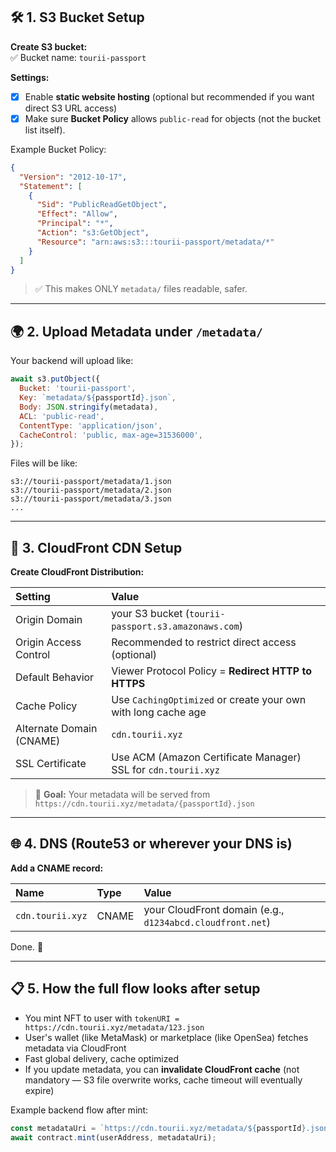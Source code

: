 ## 🛠 1. S3 Bucket Setup

**Create S3 bucket:**  
✅ Bucket name: `tourii-passport`

**Settings:**

- [x] Enable **static website hosting** (optional but recommended if you want direct S3 URL access)
- [x] Make sure **Bucket Policy** allows `public-read` for objects (not the bucket list itself).

Example Bucket Policy:

```json
{
  "Version": "2012-10-17",
  "Statement": [
    {
      "Sid": "PublicReadGetObject",
      "Effect": "Allow",
      "Principal": "*",
      "Action": "s3:GetObject",
      "Resource": "arn:aws:s3:::tourii-passport/metadata/*"
    }
  ]
}
```

> ✅ This makes ONLY `metadata/` files readable, safer.

---

## 🌍 2. Upload Metadata under `/metadata/`

Your backend will upload like:

```javascript
await s3.putObject({
  Bucket: 'tourii-passport',
  Key: `metadata/${passportId}.json`,
  Body: JSON.stringify(metadata),
  ACL: 'public-read',
  ContentType: 'application/json',
  CacheControl: 'public, max-age=31536000',
});
```

Files will be like:

```
s3://tourii-passport/metadata/1.json
s3://tourii-passport/metadata/2.json
s3://tourii-passport/metadata/3.json
...
```

---

## 🚀 3. CloudFront CDN Setup

**Create CloudFront Distribution:**

| Setting                  | Value                                                         |
| :----------------------- | :------------------------------------------------------------ |
| Origin Domain            | your S3 bucket (`tourii-passport.s3.amazonaws.com`)           |
| Origin Access Control    | Recommended to restrict direct access (optional)              |
| Default Behavior         | Viewer Protocol Policy = **Redirect HTTP to HTTPS**           |
| Cache Policy             | Use `CachingOptimized` or create your own with long cache age |
| Alternate Domain (CNAME) | `cdn.tourii.xyz`                                              |
| SSL Certificate          | Use ACM (Amazon Certificate Manager) SSL for `cdn.tourii.xyz` |

> 🎯 **Goal:** Your metadata will be served from `https://cdn.tourii.xyz/metadata/{passportId}.json`

---

## 🌐 4. DNS (Route53 or wherever your DNS is)

**Add a CNAME record:**

| Name             | Type  | Value                                                     |
| :--------------- | :---- | :-------------------------------------------------------- |
| `cdn.tourii.xyz` | CNAME | your CloudFront domain (e.g., `d1234abcd.cloudfront.net`) |

Done. 🎯

---

## 📋 5. How the full flow looks after setup

- You mint NFT to user with `tokenURI = https://cdn.tourii.xyz/metadata/123.json`
- User's wallet (like MetaMask) or marketplace (like OpenSea) fetches metadata via CloudFront
- Fast global delivery, cache optimized
- If you update metadata, you can **invalidate CloudFront cache** (not mandatory — S3 file overwrite works, cache timeout will eventually expire)

Example backend flow after mint:

```javascript
const metadataUri = `https://cdn.tourii.xyz/metadata/${passportId}.json`;
await contract.mint(userAddress, metadataUri);
```
